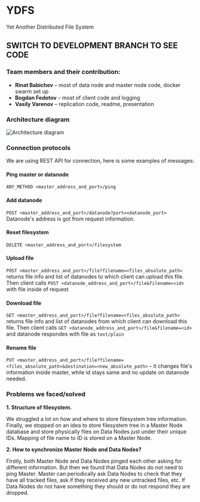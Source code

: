 # YDFS
Yet Another Distributed File System

## SWITCH TO DEVELOPMENT BRANCH TO SEE CODE

### Team members and their contribution:
* **Rinat Babichev** – most of data node and master node code, docker swarm set up
* **Bogdan Fedotov** – most of client code and logging
* **Vasily Varenov** – replication code, readme, presentation

### Architecture diagram

![Architecture diagram](https://i.imgur.com/EtBskqu.png)

### Connection protocols
We are using REST API for connection, here is some examples of messages:

#### Ping master or datanode
`ANY_METHOD <master_address_and_port>/ping`

#### Add datanode
`POST <master_address_and_port>/datanode?port=<datanode_port>` Datanode's address is got from request information.

#### Reset filesystem
`DELETE <master_address_and_port>/filesystem`

#### Upload file
`POST <master_address_and_port>/file?filename=<files_absolute_path>` returns file info and list of datanodes to which client can upload this file. Then client calls `POST <datanode_address_and_port>/file&filename=<id>` with file inside of request

#### Download file
`GET <master_address_and_port>/file?filename=<files_absolute_path>` returns file info and list of datanodes from which client can download this file. Then client calls `GET <datanode_address_and_port>/file&filename=<id>` and datanode respondes with file as `text/plain`

#### Rename file
`PUT <master_address_and_port>/file?filename=<files_absolute_path>&destination=<new_absolute_path>` – it changes file's information inside master, while id stays same and no update on datanode needed.

### Problems we faced/solved
**1. Structure of filesystem.**

We struggled a lot on how and where to store filesystem tree information. Finally, we stopped on an idea to store filesystem tree in a Master Node database and store physically files on Data Nodes just under their unique IDs. Mapping of file name to ID is stored on a Master Node.

**2. How to synchronize Master Node and Data Nodes?**

Firstly, both Master Node and Data Nodes pinged each other asking for different information. But then we found that Data Nodes do not need to ping Master. Master can periodically ask Data Nodes to check that they have all tracked files, ask if they received any new untracked files, etc. If Data Nodes do not have something they should or do not respond they are dropped.
